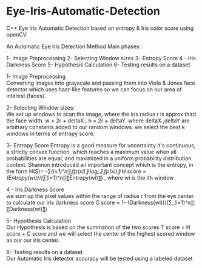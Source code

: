 Eye-Iris-Automatic-Detection
============================

C++ Eye Iris Automatic Detection based on entropy &amp; Iris color score using openCV

An Automatic Eye Iris Detection Method 
Main phases: 

1- Image Preprocessing
2- Selecting Window sizes 
3- Entropy Score 
4 - Iris Darkness Score 
5- Hypothesis Calculation
6- Testing results on a dataset


1- Image Preprocessing  
Converting images into grayscale and passing them into Viola & Jones face detector which uses haar-like features so we can focus on our area of interest (faces).

2- Selecting Window sizes:  
We set up windows to scan the image, where the iris radius r is approx third the face width.
w = 2r + deltaX , h = 2r + deltaY.
 where deltaX ,deltaY are arbitrary constants added to our random windows.
we select the best k windows in terms of entropy score.

3- Entropy Score
Entropy is a good measure for uncertainty it's continuous, a strictly convex function, which reaches a maximum value when all probabilities are equal, and maximized in a uniform probability distribution context.
Shannon introduced an important concept which is the entropy, in the form H(S)= -∑_(i=1)^n▒〖p(xi)〗  log_2⁡〖p(xi)〗
H score = (Entropy(wi))/(∑_(i=1)^n▒〖Entropy(wi)〗) , where wi is the ith window

4 - Iris Darkness Score    
we sum up the pixel values within the range of radius r from the eye center to calculate our iris darkness score
 C score = 1-  (Darkness(wi))/(∑_(i=1)^n▒〖Darkness(wi)〗)
 
5- Hypothesis Calculation  
Our Hypothesis is based on the summation of the two scores
T score = H score + C score
and we will select the center of the highest scored window as our our iris center.
 
6- Testing results on a dataset  
Our Automatic Iris detector accuracy will be tested using a labeled dataset


